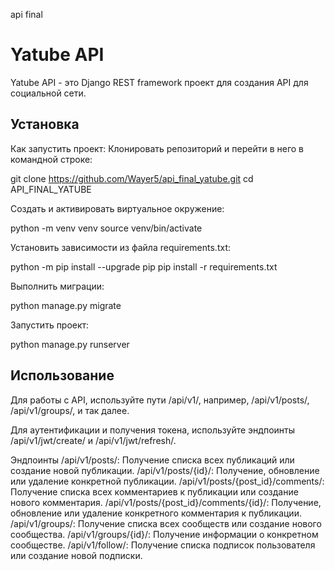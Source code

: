 
api final
# Yatube API

Yatube API - это Django REST framework проект для создания API для социальной сети.

## Установка

Как запустить проект:
Клонировать репозиторий и перейти в него в командной строке:

git clone https://github.com/Wayer5/api_final_yatube.git
cd API_FINAL_YATUBE

Cоздать и активировать виртуальное окружение:

python -m venv venv
source venv/bin/activate

Установить зависимости из файла requirements.txt:

python -m pip install --upgrade pip
pip install -r requirements.txt

Выполнить миграции:

python manage.py migrate

Запустить проект:

python manage.py runserver

## Использование
Для работы с API, используйте пути /api/v1/, например, /api/v1/posts/, /api/v1/groups/, и так далее.

Для аутентификации и получения токена, используйте эндпоинты /api/v1/jwt/create/ и /api/v1/jwt/refresh/.

Эндпоинты
/api/v1/posts/: Получение списка всех публикаций или создание новой публикации.
/api/v1/posts/{id}/: Получение, обновление или удаление конкретной публикации.
/api/v1/posts/{post_id}/comments/: Получение списка всех комментариев к публикации или создание нового комментария.
/api/v1/posts/{post_id}/comments/{id}/: Получение, обновление или удаление конкретного комментария к публикации.
/api/v1/groups/: Получение списка всех сообществ или создание нового сообщества.
/api/v1/groups/{id}/: Получение информации о конкретном сообществе.
/api/v1/follow/: Получение списка подписок пользователя или создание новой подписки.
